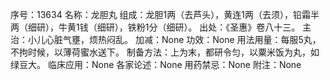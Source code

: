 序号：13634
名称：龙胆丸
组成：龙胆1两（去芦头），黄连1两（去须），铅霜半两（细研），牛黄1钱（细研），铁粉1分（细研）。
出处：《圣惠》卷八十三。
主治：小儿心脏气壅，烦热闷乱。
加减：None
功效：None
用法用量：每服5丸，不拘时候，以薄荷蜜水送下。
制备方法：上为末，都研令匀，以粟米饭为丸，如绿豆大。
临床应用：None
各家论述：None
用药禁忌：None
附注：None

